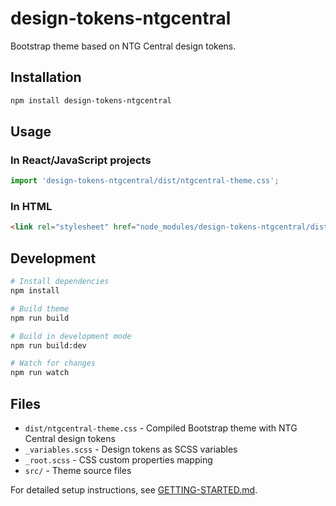 # design-tokens-ntgcentral

Bootstrap theme based on NTG Central design tokens.

## Installation

```bash
npm install design-tokens-ntgcentral
```

## Usage

### In React/JavaScript projects

```javascript
import 'design-tokens-ntgcentral/dist/ntgcentral-theme.css';
```

### In HTML

```html
<link rel="stylesheet" href="node_modules/design-tokens-ntgcentral/dist/ntgcentral-theme.css">
```

## Development

```bash
# Install dependencies
npm install

# Build theme
npm run build

# Build in development mode
npm run build:dev

# Watch for changes
npm run watch
```

## Files

- `dist/ntgcentral-theme.css` - Compiled Bootstrap theme with NTG Central design tokens
- `_variables.scss` - Design tokens as SCSS variables
- `_root.scss` - CSS custom properties mapping
- `src/` - Theme source files

For detailed setup instructions, see [GETTING-STARTED.md](GETTING-STARTED.md).